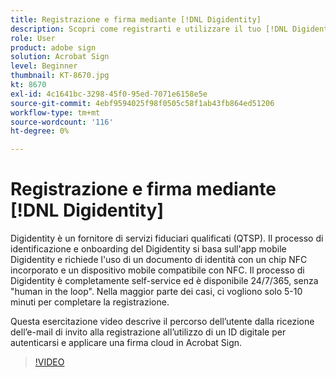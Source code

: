 ```yaml
---
title: Registrazione e firma mediante [!DNL Digidentity]
description: Scopri come registrarti e utilizzare il tuo [!DNL Digidentity] ID digitale con Acrobat Sign
role: User
product: adobe sign
solution: Acrobat Sign
level: Beginner
thumbnail: KT-8670.jpg
kt: 8670
exl-id: 4c1641bc-3298-45f0-95ed-7071e6158e5e
source-git-commit: 4ebf9594025f98f0505c58f1ab43fb864ed51206
workflow-type: tm+mt
source-wordcount: '116'
ht-degree: 0%

---
```


# Registrazione e firma mediante [!DNL Digidentity]

Digidentity è un fornitore di servizi fiduciari qualificati (QTSP). Il processo di identificazione e onboarding del Digidentity si basa sull&#39;app mobile Digidentity e richiede l&#39;uso di un documento di identità con un chip NFC incorporato e un dispositivo mobile compatibile con NFC. Il processo di Digidentity è completamente self-service ed è disponibile 24/7/365, senza &quot;human in the loop&quot;. Nella maggior parte dei casi, ci vogliono solo 5-10 minuti per completare la registrazione.

Questa esercitazione video descrive il percorso dell’utente dalla ricezione dell’e-mail di invito alla registrazione all’utilizzo di un ID digitale per autenticarsi e applicare una firma cloud in Acrobat Sign.

>[!VIDEO](https://video.tv.adobe.com/v/336991?quality=12&learn=on&hidetitle=true)
